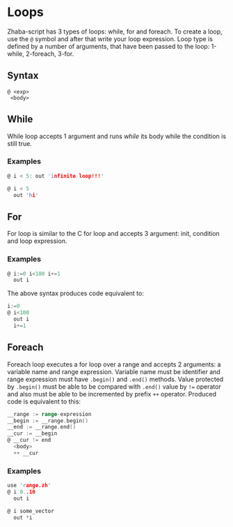 # Loops

Zhaba-script has 3 types of loops: while, for and foreach. To create a loop, use the `@` symbol and after that write your loop expression. Loop type is defined by a number of arguments, that have been passed to the loop: 1-while, 2-foreach, 3-for.

## Syntax

```
@ <exp>
 <body>
```

## While

While loop accepts 1 argument and runs _while_ its body while the condition is still true.

### Examples

```c
@ i < 5: out 'infinite loop!!!'
```

```c
@ i < 5
  out 'hi'
```

## For

For loop is similar to the C for loop and accepts 3 argument: init, condition and loop expression.

### Examples

```c
@ i:=0 i<100 i+=1
  out i
```

The above syntax produces code equivalent to:

```c
i:=0
@ i<100
  out i
  i+=1
```

## Foreach

Foreach loop executes a for loop over a range and accepts 2 arguments: a variable name and range expression. Variable name must be identifier and range expression must have `.begin()` and `.end()` methods. Value protected by `.begin()` must be able to be compared with `.end()` value by `!=` operator and also must be able to be incremented by prefix `++` operator. Produced code is equivalent to this:

```go
__range := range-expression
__begin := __range.begin()
__end := __range.end()
__cur := __begin
@ __cur != end
  <body>
  ++ __cur
```

### Examples

```c
use 'range.zh'
@ i 0..10
  out i
```

```c
@ i some_vector
  out *i
```
